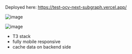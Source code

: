 Deployed here: https://test-ocv-next-subgraph.vercel.app/

![image](https://github.com/jwst9/test-ocv-next-subgraph/assets/64591585/31982cd1-1d31-46b4-95d5-6b9668bf72b0)

![image](https://github.com/jwst9/test-ocv-next-subgraph/assets/64591585/299c2ac0-2059-44bc-8941-82729b71a805)


- T3 stack
- fully mobile responsive
- cache data on backend side
  
